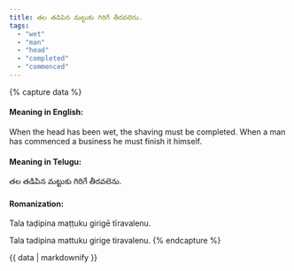 ```yaml
---
title: తల తడిపిన మట్టుకు గిరిగే తీరవలెను.
tags:
  - "wet"
  - "man"
  - "head"
  - "completed"
  - "commenced"
---
```


{% capture data %}
#### Meaning in English:
When the head has been wet, the shaving must be completed.
When a man has commenced a business he must finish it himself.

#### Meaning in Telugu:
తల తడిపిన మట్టుకు గిరిగే తీరవలెను.

#### Romanization:
Tala taḍipina maṭṭuku girigē tīravalenu.

Tala tadipina mattuku girige tiravalenu.
{% endcapture %}

{{ data | markdownify }}

